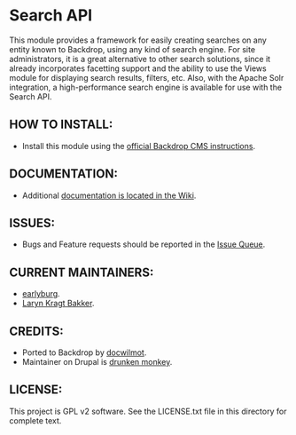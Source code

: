 Search API
==========

This module provides a framework for easily creating searches on any entity
known to Backdrop, using any kind of search engine. For site administrators, it is
a great alternative to other search solutions, since it already incorporates
facetting support and the ability to use the Views module for displaying search
results, filters, etc. Also, with the Apache Solr integration, a
high-performance search engine is available for use with the Search API.

HOW TO INSTALL:
---------------
- Install this module using the [official Backdrop CMS instructions](https://backdropcms.org/guide/modules).

DOCUMENTATION:
-------------
 - Additional [documentation is located in the Wiki](https://github.com/backdrop-contrib/search_api/wiki/Search-API-Documentation).

ISSUES:
------
 - Bugs and Feature requests should be reported in the [Issue Queue](https://github.com/backdrop-contrib/search_api/issues).

CURRENT MAINTAINERS:
---------------
- [earlyburg](https://github.com/earlyburg).
- [Laryn Kragt Bakker](https://github.com/laryn).

CREDITS:
---------------
- Ported to Backdrop by [docwilmot](https://github.com/docwilmot).
- Maintainer on Drupal is [drunken monkey](https://www.drupal.org/u/drunken-monkey).

LICENSE:
---------------
This project is GPL v2 software. See the LICENSE.txt file in this directory
for complete text.
